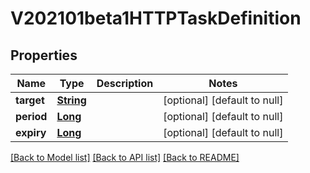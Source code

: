 # V202101beta1HTTPTaskDefinition
## Properties

Name | Type | Description | Notes
------------ | ------------- | ------------- | -------------
**target** | [**String**](string.md) |  | [optional] [default to null]
**period** | [**Long**](long.md) |  | [optional] [default to null]
**expiry** | [**Long**](long.md) |  | [optional] [default to null]

[[Back to Model list]](../README.md#documentation-for-models) [[Back to API list]](../README.md#documentation-for-api-endpoints) [[Back to README]](../README.md)

